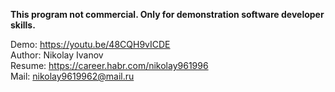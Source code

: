 <b>This program not commercial. Only for demonstration software developer skills.</b>

Demo:   https://youtu.be/48CQH9vICDE <br>
Author: Nikolay Ivanov <br>
Resume: https://career.habr.com/nikolay961996 <br>
Mail:   nikolay9619962@mail.ru <br>
